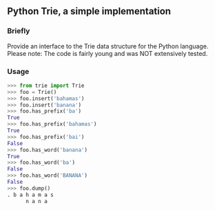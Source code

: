 ## Python Trie, a simple implementation


### Briefly
Provide an interface to the Trie data structure for the Python language.
Please note: The code is fairly young and was NOT extensively tested.

### Usage
```python
>>> from trie import Trie
>>> foo = Trie()
>>> foo.insert('bahamas')
>>> foo.insert('banana')
>>> foo.has_prefix('ba')
True
>>> foo.has_prefix('bahamas')
True
>>> foo.has_prefix('bai')
False
>>> foo.has_word('banana')
True
>>> foo.has_word('ba')
False
>>> foo.has_word('BANANA')
False
>>> foo.dump()
. b a h a m a s
      n a n a
```
